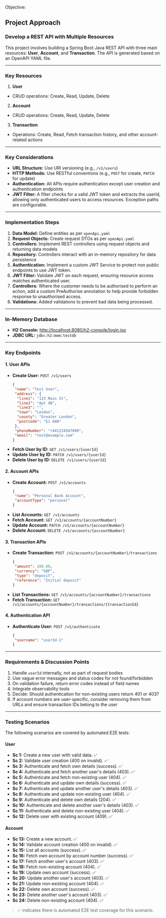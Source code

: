 Objective: 
## Project Approach

### Develop a REST API with Multiple Resources

This project involves building a Spring Boot Java REST API with three main resources: **User**, **Account**, and **Transaction**. The API is generated based on an OpenAPI YAML file.

---

### Key Resources

1. **User**
  - CRUD operations: Create, Read, Update, Delete
2. **Account**
  - CRUD operations: Create, Read, Update, Delete
3. **Transaction**
  - Operations: Create, Read, Fetch transaction history, and other account-related actions

---

### Key Considerations

- **URL Structure:** Use URI versioning (e.g., `/v1/users`)
- **HTTP Methods:** Use RESTful conventions (e.g., `POST` for create, `PATCH` for update)
- **Authentication:** All APIs require authentication except user creation and authentication endpoints
- **JWT Filter:** A filter checks for a valid JWT token and extracts the userId, allowing only authenticated users to access resources. Exception paths are configurable.

---

### Implementation Steps

1. **Data Model:** Define entities as per `openApi.yaml`
2. **Request Objects:** Create request DTOs as per `openApi.yaml`
3. **Controllers:** Implement REST controllers using request objects and returning data models
4. **Repository:** Controllers interact with an in-memory repository for data persistence
5. **Authentication:** Implement a custom JWT Service to protect non public endpoints to use JWT token.
6. **JWT Filter:** Validate JWT on each request, ensuring resource access matches authenticated user.
7. **Controllers:** Where the customer needs to be authorised to perform an action, add a custom PreAuthorise annotation to help provide forbidden response to unauthorised access.
8. **Validations:** Added validations to prevent bad data being processed.

---

### In-Memory Database

- **H2 Console:** [http://localhost:8080/h2-console/login.jsp](http://localhost:8080/h2-console/login.jsp)
- **JDBC URL:** `jdbc:h2:mem:testdb`

---

### Key Endpoints

#### 1. User APIs

- **Create User:** `POST /v1/users`
  ```json
  {
   "name": "Test User",
   "address": {
    "line1": "123 Main St",
    "line2": "Apt 4B",
    "line3": "",
    "town": "London",
    "county": "Greater London",
    "postcode": "E1 6AN"
   },
   "phoneNumber": "+441234567890",
   "email": "test@example.com"
  }
  ```
- **Fetch User by ID:** `GET /v1/users/{userId}`
- **Update User by ID:** `PATCH /v1/users/{userId}`
- **Delete User by ID:** `DELETE /v1/users/{userId}`

#### 2. Account APIs

- **Create Account:** `POST /v1/accounts`
  ```json
  {
   "name": "Personal Bank Account",
   "accountType": "personal"
  }
  ```
- **List Accounts:** `GET /v1/accounts`
- **Fetch Account:** `GET /v1/accounts/{accountNumber}`
- **Update Account:** `PATCH /v1/accounts/{accountNumber}`
- **Delete Account:** `DELETE /v1/accounts/{accountNumber}`

#### 3. Transaction APIs

- **Create Transaction:** `POST /v1/accounts/{accountNumber}/transactions`
  ```json
  {
   "amount": 100.00,
   "currency": "GBP",
   "type": "deposit",
   "reference": "Initial deposit"
  }
  ```
- **List Transactions:** `GET /v1/accounts/{accountNumber}/transactions`
- **Fetch Transaction:** `GET /v1/accounts/{accountNumber}/transactions/{transactionId}`

#### 4. Authentication API

- **Authenticate User:** `POST /v1/authenticate`
  ```json
  {
   "username": "userId-1"
  }
  ```

---

### Requirements & Discussion Points

1. Handle `userId` internally, not as part of request bodies
2. Use vague error messages and status codes for not found/forbidden
3. On validation failure, return error codes instead of field names
4. Integrate observability tools
5. Decide: Should authentication for non-existing users return 401 or 403?
6. If account numbers are user-specific, consider removing them from URLs and ensure transaction IDs belong to the user

---

### Testing Scenarios

The following scenarios are covered by automated E2E tests:

#### User

- **Sc 1:** Create a new user with valid data. ✅
- **Sc 2:** Validate user creation (400 on invalid). ✅
- **Sc 3:** Authenticate and fetch own details (success). ✅
- **Sc 4:** Authenticate and fetch another user's details (403). ✅
- **Sc 5:** Authenticate and fetch non-existing user (404). ✅
- **Sc 6:** Authenticate and update own details (success). ✅
- **Sc 7:** Authenticate and update another user's details (403). ✅
- **Sc 8:** Authenticate and update non-existing user (404). ✅
- **Sc 9:** Authenticate and delete own details (204). ✅
- **Sc 10:** Authenticate and delete another user's details (403). ✅
- **Sc 11:** Authenticate and delete non-existing user (404). ✅
- **Sc 12:** Delete user with existing account (409). ✅

#### Account

- **Sc 13:** Create a new account. ✅
- **Sc 14:** Validate account creation (400 on invalid). ✅
- **Sc 15:** List all accounts (success). ✅
- **Sc 16:** Fetch own account by account number (success). ✅
- **Sc 17:** Fetch another user's account (403). ✅
- **Sc 18:** Fetch non-existing account (404). ✅
- **Sc 19:** Update own account (success). ✅
- **Sc 20:** Update another user's account (403). ✅
- **Sc 21:** Update non-existing account (404). ✅
- **Sc 22:** Delete own account (success). ✅
- **Sc 23:** Delete another user's account (403). ✅
- **Sc 24:** Delete non-existing account (404). ✅

> ✅ indicates there is automated E2E test coverage for this scenario.
